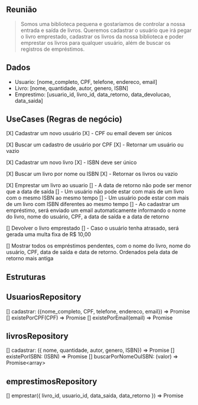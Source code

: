 ## Reunião

> Somos uma biblioteca pequena e gostariamos de controlar a nossa entrada e saída de livros. Queremos cadastrar o usuário que irá pegar o livro emprestado, cadastrar os livros da nossa biblioteca e poder emprestar os livros para qualquer usuário, além de buscar os registros de empréstimos.


## Dados
- Usuario: [nome_completo, CPF, telefone, endereco, email]
- Livro: [nome, quantidade, autor, genero, ISBN]
- Emprestimo: [usuario_id, livro_id, data_retorno, data_devolucao, data_saida]

## UseCases (Regras de negócio)
[X] Cadastrar um novo usuário
[X] - CPF ou email devem ser únicos

[X] Buscar um cadastro de usuário por CPF
[X] - Retornar um usuário ou vazio

[X] Cadastrar um novo livro
[X] - ISBN deve ser único

[X] Buscar um livro por nome ou ISBN
[X] - Retornar os livros ou vazio

[X] Emprestar um livro ao usuario
[] - A data de retorno não pode ser menor que a data de saída
[] - Um usuário não pode estar com mais de um livro com o mesmo ISBN ao mesmo tempo
[] - Um usuário pode estar com mais de um livro com ISBN diferentes ao mesmo tempo
[] - Ao cadastrar um empréstimo, será enviado um email automaticamente informando o nome do livro, nome do usuário, CPF, a data de saída e a data de retorno

[] Devolver o livro emprestado
[] - Caso o usuário tenha atrasado, será gerada uma multa fixa de R$ 10,00

[] Mostrar todos os empréstimos pendentes, com o nome do livro, nome do usuário, CPF, data de saída e data de retorno. Ordenados pela data de retorno mais antiga

## Estruturas

## UsuariosRepository
[] cadastrar: ({nome_completo, CPF, telefone, endereco, email}) => Promise<void>
[] existePorCPF(CPF) => Promise<boolean>
[] existePorEmail(email) => Promise<boolean>

## livrosRepository
[] cadastrar: ({ nome, quantidade, autor, genero, ISBN}) => Promise<void>
[] existePorISBN: (ISBN) => Promise<boolean>
[] buscarPorNomeOuISBN: (valor) => Promise<array<Livro>>

## emprestimosRepository
[] emprestar({ livro_id, usuario_id, data_saida, data_retorno }) => Promise<void>